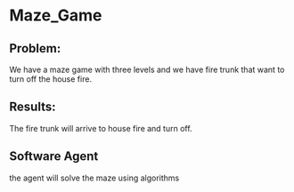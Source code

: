 # Maze_Game

## Problem: 
We have a maze game with three levels and we have fire trunk that want to turn off the house fire. 
## Results: 
The fire trunk will arrive to house fire and turn off. 
## Software Agent
the agent will solve the maze using algorithms

